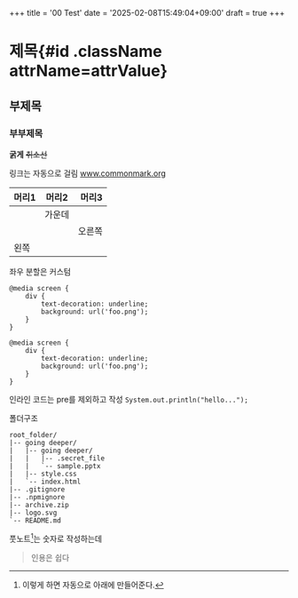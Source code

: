 +++
title = '00 Test'
date = '2025-02-08T15:49:04+09:00'
draft = true
+++

# 제목{#id .className attrName=attrValue}

## 부제목

### 부부제목

**굵게** ~~취소선~~

링크는 자동으로 걸림 www.commonmark.org

| 머리1 |   머리2    | 머리3 |
|:----|:--------:|---:|
|     |   가운데    |
|     |          | 오른쪽 |
| 왼쪽  |

좌우 분할은 커스텀

<div class="split">

```css{data-line="1-3"}
@media screen {
    div {
        text-decoration: underline;
        background: url('foo.png');
    }
}
```
```css{data-line="4,6"}
@media screen {
    div {
        text-decoration: underline;
        background: url('foo.png');
    }
}
```

</div>

인라인 코드는 pre를 제외하고 작성 <code class="language-java">System.out.println("hello...");</code>

폴더구조

```treeview{.no-line-numbers}
root_folder/
|-- going deeper/
|   |-- going deeper/
|   |   |-- .secret_file
|   |   `-- sample.pptx
|   |-- style.css
|   `-- index.html
|-- .gitignore
|-- .npmignore
|-- archive.zip
|-- logo.svg
`-- README.md
```

풋노트[^1]는 숫자로 작성하는데
[^1]: 이렇게 하면 자동으로 아래에 만들어준다.

> 인용은 쉽다
